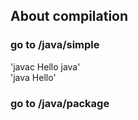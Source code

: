 ## About compilation ##
### go to /java/simple ###
'javac Hello java'\
'java Hello'
### go to /java/package ###